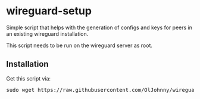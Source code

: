 # wireguard-setup
Simple script that helps with the generation of configs and keys for peers in an existing wireguard installation.

This script needs to be run on the wireguard server as root.

## Installation
Get this script via:
<pre>sudo wget https://raw.githubusercontent.com/OlJohnny/wireguard-setup/master/wireguard-setup.sh -O ./wireguard-setup.sh | sudo chmod +x ./wireguard-setup.sh</pre>
